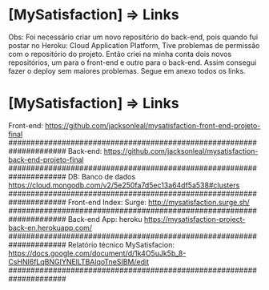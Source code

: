 # [MySatisfaction] => Links
Obs: Foi necessário criar um novo repositório do back-end, pois quando fui postar no 
Heroku: Cloud Application Platform, 
Tive problemas de permissão com o repositório do projeto. Então criei na minha conta dois novos repositórios, um para o front-end e outro para o back-end. Assim consegui fazer o deploy sem maiores problemas. 
Segue em anexo todos os links.
# [MySatisfaction] => Links
Front-end: 
https://github.com/jacksonleal/mysatisfaction-front-end-projeto-final
#####################################################################
Back-end:
https://github.com/jacksonleal/mysatisfaction-back-end-projeto-final
#####################################################################
DB: Banco de dados
https://cloud.mongodb.com/v2/5e250fa7d5ec13a64df5a538#clusters
#####################################################################
Front-end Index: Surge:
http://mysatisfaction.surge.sh/
#####################################################################
Back-end App: heroku
https://mysatisfaction-project-back-en.herokuapp.com/
#####################################################################
Relatório técnico MySatisfacion: 
https://docs.google.com/document/d/1k4O5uJk5b_8-CsHNl6fLqBNGIYNElLTBAlqoTneSIBM/edit #####################################################################
